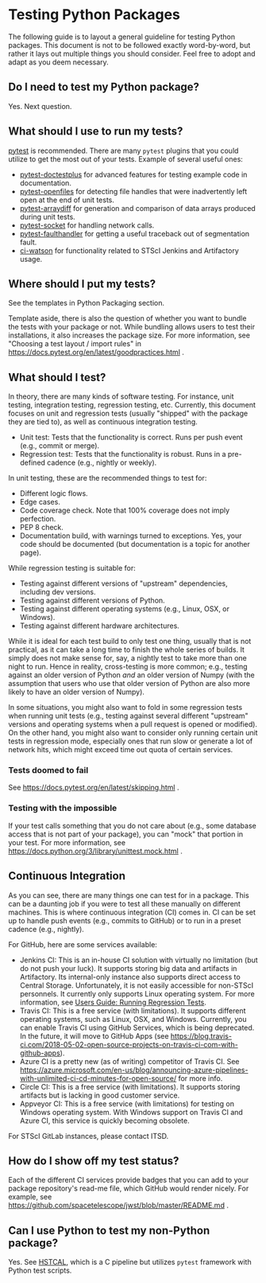 # Testing Python Packages

The following guide is to layout a general guideline for testing Python
packages. This document is not to be followed exactly word-by-word, but rather
it lays out multiple things you should consider. Feel free to adopt and adapt
as you deem necessary.

## Do I need to test my Python package?

Yes. Next question.

## What should I use to run my tests?

[pytest](https://docs.pytest.org/en/latest/) is recommended.
There are many ``pytest`` plugins that you could utilize to get the most
out of your tests. Example of several useful ones:

* [pytest-doctestplus](https://github.com/astropy/pytest-doctestplus) for
  advanced features for testing example code in documentation.
* [pytest-openfiles](https://github.com/astropy/pytest-openfiles) for
  detecting file handles that were inadvertently left open at the end of
  unit tests.
* [pytest-arraydiff](https://github.com/astrofrog/pytest-arraydiff) for
  generation and comparison of data arrays produced during unit tests.
* [pytest-socket](https://github.com/miketheman/pytest-socket) for handling
  network calls.
* [pytest-faulthandler](https://github.com/pytest-dev/pytest-faulthandler)
  for getting a useful traceback out of segmentation fault.
* [ci-watson](https://github.com/spacetelescope/ci_watson) for functionality
  related to STScI Jenkins and Artifactory usage.

## Where should I put my tests?

See the templates in Python Packaging section.

Template aside, there is also the question of whether you want to bundle the
tests with your package or not. While bundling allows users to test their
installations, it also increases the package size. For more information,
see "Choosing a test layout / import rules" in
https://docs.pytest.org/en/latest/goodpractices.html .

## What should I test?

In theory, there are many kinds of software testing. For instance,
unit testing, integration testing, regression testing, etc. Currently, this
document focuses on unit and regression tests (usually "shipped" with the
package they are tied to), as well as continuous integration testing.

* Unit test: Tests that the functionality is correct. Runs per push event
  (e.g., commit or merge).
* Regression test: Tests that the functionality is robust. Runs in a
  pre-defined cadence (e.g., nightly or weekly).

In unit testing, these are the recommended things to test for:

* Different logic flows.
* Edge cases.
* Code coverage check. Note that 100% coverage does not imply perfection.
* PEP 8 check.
* Documentation build, with warnings turned to exceptions. Yes, your code
  should be documented (but documentation is a topic for another page).

While regression testing is suitable for:

* Testing against different versions of "upstream" dependencies, including
  dev versions.
* Testing against different versions of Python.
* Testing against different operating systems (e.g., Linux, OSX, or Windows).
* Testing against different hardware architectures.

While it is ideal for each test build to only test one thing, usually that is
not practical, as it can take a long time to finish the whole series of builds.
It simply does not make sense for, say, a nightly test to take more than one
night to run. Hence in reality, cross-testing is more common; e.g., testing
against an older version of Python *and* an older version of Numpy (with
the assumption that users who use that older version of Python are also
more likely to have an older version of Numpy).

In some situations, you might also want to fold in some regression tests
when running unit tests (e.g., testing against several different "upstream"
versions and operating systems when a pull request is opened or modified).
On the other hand, you might also want to consider only running certain
unit tests in regression mode, especially ones that run slow or generate
a lot of network hits, which might exceed time out quota of certain services.

### Tests doomed to fail

See https://docs.pytest.org/en/latest/skipping.html .

### Testing with the impossible

If your test calls something that you do not care about (e.g., some database
access that is not part of your package), you can "mock" that portion in your
test. For more information, see
https://docs.python.org/3/library/unittest.mock.html .

## Continuous Integration

As you can see, there are many things one can test for in a package. This can
be a daunting job if you were to test all these manually on different machines.
This is where continuous integration (CI) comes in. CI can be set up to handle
push events (e.g., commits to GitHub) or to run in a preset cadence
(e.g., nightly).

For GitHub, here are some services available:

* Jenkins CI: This is an in-house CI solution with virtually no limitation
  (but do not push your luck). It supports storing big data and artifacts in
  Artifactory. Its internal-only instance also supports direct access to
  Central Storage. Unfortunately, it is not easily accessible for non-STScI
  personnels. It currently only supports Linux operating system. For more
  information, see
  [Users Guide: Running Regression Tests](https://innerspace.stsci.edu/display/SSR/Users+Guide%3A+Running+Regression+Tests).
* Travis CI: This is a free service (with limitations). It supports different
  operating systems, such as Linux, OSX, and Windows.
  Currently, you can enable Travis CI using GitHub Services, which
  is being deprecated. In the future, it will move to GitHub Apps (see
  https://blog.travis-ci.com/2018-05-02-open-source-projects-on-travis-ci-com-with-github-apps).
* Azure CI is a pretty new (as of writing) competitor of Travis CI. See
  https://azure.microsoft.com/en-us/blog/announcing-azure-pipelines-with-unlimited-ci-cd-minutes-for-open-source/ for more info.
* Circle CI: This is a free service (with limitations). It supports storing
  artifacts but is lacking in good customer service.
* Appveyor CI: This is a free service (with limitations) for testing on Windows
  operating system. With Windows support on Travis CI and Azure CI, this
  service is quickly becoming obsolete.

For STScI GitLab instances, please contact ITSD.

## How do I show off my test status?

Each of the different CI services provide badges that you can add to your
package repository's read-me file, which GitHub would render nicely.
For example, see https://github.com/spacetelescope/jwst/blob/master/README.md .

## Can I use Python to test my non-Python package?

Yes. See [HSTCAL](https://github.com/spacetelescope/hstcal), which is a C
pipeline but utilizes ``pytest`` framework with Python test scripts.
